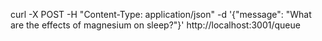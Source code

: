 curl -X POST -H "Content-Type: application/json" -d '{"message": "What are the effects of magnesium on sleep?"}' http://localhost:3001/queue

